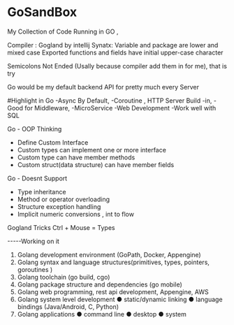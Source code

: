 # GoSandBox

My Collection of Code Running in GO ,

Compiler : Gogland by intellij
Synatx: Variable and package are lower and mixed case
        Exported functions and fields have initial upper-case character

Semicolons Not Ended (Usally because compiler add them in for me), that is try

Go would be my default backend API for pretty much every Server

#Highlight in Go
-Async By Default,
-Coroutine , HTTP Server Build -in,
-Good for Middleware,
-MicroService
-Web Development
-Work well with SQL

Go - OOP Thinking
- Define Custom Interface
- Custom types can implement one or more interface
- Custom type can have member methods
- Custom struct(data structure) can have member fields

Go - Doesnt Support
- Type inheritance
- Method or operator overloading
- Structure exception handling
- Implicit numeric conversions , int to flow

Gogland Tricks
Ctrl + Mouse  = Types


-----Working on it

1.	Golang development environment (GoPath, Docker, Appengine)
2.	Golang syntax and language structures(primitives, types, pointers, goroutines )
3.	Golang toolchain (go build, cgo)
4.	Golang package structure and dependencies (go mobile)
5.	Golang web programming, rest api development, Appengine, AWS
6.	Golang system level development
●	static/dynamic linking
●	language bindings (Java/Android, C, Python)
7.	Golang applications
●	command line
●	desktop
●	system




